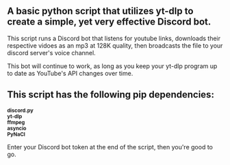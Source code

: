## A basic python script that utilizes yt-dlp to create a simple, yet very effective Discord bot.

This script runs a Discord bot that listens for youtube links, downloads their respective vidoes as an mp3 at 128K quality, then broadcasts the file to your discord server's voice channel.

This bot will continue to work, as long as you keep your yt-dlp program up to date as YouTube's API changes over time.

## This script has the following pip dependencies:<br/>
**<sub>discord.py<br/>
yt-dlp<br/>
ffmpeg<br/>
asyncio<br/>
PyNaCl</sub>**

Enter your Discord bot token at the end of the script, then you're good to go.
